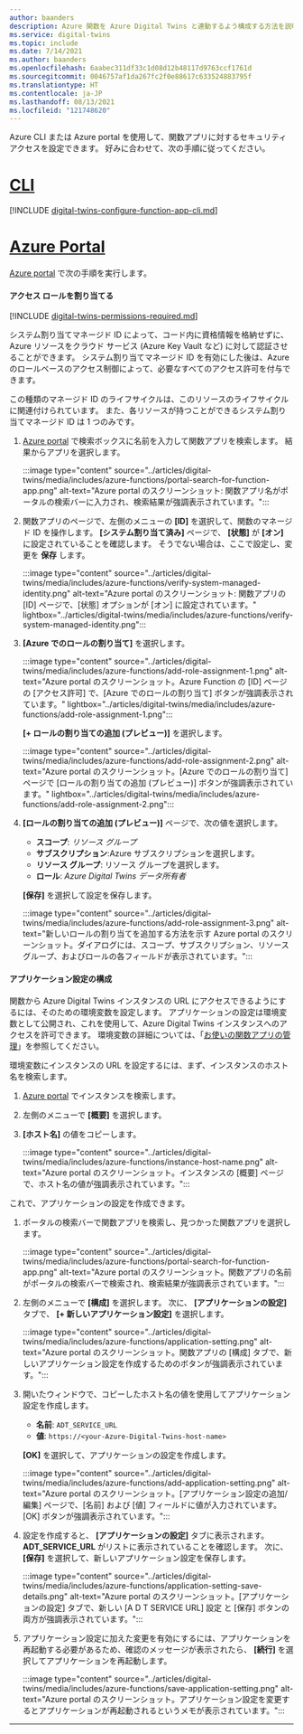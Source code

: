 ```yaml
---
author: baanders
description: Azure 関数を Azure Digital Twins と連動するよう構成する方法を説明するインクルード ファイル
ms.service: digital-twins
ms.topic: include
ms.date: 7/14/2021
ms.author: baanders
ms.openlocfilehash: 6aabec311df33c1d08d12b48117d9763ccf1761d
ms.sourcegitcommit: 0046757af1da267fc2f0e88617c633524883795f
ms.translationtype: HT
ms.contentlocale: ja-JP
ms.lasthandoff: 08/13/2021
ms.locfileid: "121748620"
---
```

Azure CLI または Azure portal を使用して、関数アプリに対するセキュリティ アクセスを設定できます。 好みに合わせて、次の手順に従ってください。

# <a name="cli"></a>[CLI](#tab/cli)

[!INCLUDE [digital-twins-configure-function-app-cli.md](digital-twins-configure-function-app-cli.md)]

# <a name="azure-portal"></a>[Azure Portal](#tab/portal)

[Azure portal](https://portal.azure.com/) で次の手順を実行します。

#### <a name="assign-an-access-role"></a>アクセス ロールを割り当てる

[!INCLUDE [digital-twins-permissions-required.md](digital-twins-permissions-required.md)]

システム割り当てマネージド ID によって、コード内に資格情報を格納せずに、Azure リソースをクラウド サービス (Azure Key Vault など) に対して認証させることができます。 システム割り当てマネージド ID を有効にした後は、Azure のロールベースのアクセス制御によって、必要なすべてのアクセス許可を付与できます。 

この種類のマネージド ID のライフサイクルは、このリソースのライフサイクルに関連付けられています。 また、各リソースが持つことができるシステム割り当てマネージド ID は 1 つのみです。

1. [Azure portal](https://portal.azure.com/) で検索ボックスに名前を入力して関数アプリを検索します。 結果からアプリを選択します。 

    :::image type="content" source="../articles/digital-twins/media/includes/azure-functions/portal-search-for-function-app.png" alt-text="Azure portal のスクリーンショット: 関数アプリ名がポータルの検索バーに入力され、検索結果が強調表示されています。":::

1. 関数アプリのページで、左側のメニューの __[ID]__ を選択して、関数のマネージド ID を操作します。 __[システム割り当て済み]__ ページで、 __[状態]__ が **[オン]** に設定されていることを確認します。 そうでない場合は、ここで設定し、変更を **保存** します。

    :::image type="content" source="../articles/digital-twins/media/includes/azure-functions/verify-system-managed-identity.png" alt-text="Azure portal のスクリーンショット: 関数アプリの [ID] ページで、[状態] オプションが [オン] に設定されています。" lightbox="../articles/digital-twins/media/includes/azure-functions/verify-system-managed-identity.png":::

1. __[Azure でのロールの割り当て]__ を選択します。

    :::image type="content" source="../articles/digital-twins/media/includes/azure-functions/add-role-assignment-1.png" alt-text="Azure portal のスクリーンショット。Azure Function の [ID] ページの [アクセス許可] で、[Azure でのロールの割り当て] ボタンが強調表示されています。" lightbox="../articles/digital-twins/media/includes/azure-functions/add-role-assignment-1.png":::

    __[+ ロールの割り当ての追加 (プレビュー)]__ を選択します。

    :::image type="content" source="../articles/digital-twins/media/includes/azure-functions/add-role-assignment-2.png" alt-text="Azure portal のスクリーンショット。[Azure でのロールの割り当て] ページで [ロールの割り当ての追加 (プレビュー)] ボタンが強調表示されています。" lightbox="../articles/digital-twins/media/includes/azure-functions/add-role-assignment-2.png":::

1. __[ロールの割り当ての追加 (プレビュー)]__ ページで、次の値を選択します。

    * **スコープ**: _リソース グループ_
    * **サブスクリプション**:Azure サブスクリプションを選択します。
    * **リソース グループ**: リソース グループを選択します。
    * **ロール**: _Azure Digital Twins データ所有者_

    __[保存]__ を選択して設定を保存します。

    :::image type="content" source="../articles/digital-twins/media/includes/azure-functions/add-role-assignment-3.png" alt-text="新しいロールの割り当てを追加する方法を示す Azure portal のスクリーンショット。ダイアログには、スコープ、サブスクリプション、リソース グループ、およびロールの各フィールドが表示されています。":::

#### <a name="configure-application-settings"></a>アプリケーション設定の構成

関数から Azure Digital Twins インスタンスの URL にアクセスできるようにするには、そのための環境変数を設定します。 アプリケーションの設定は環境変数として公開され、これを使用して、Azure Digital Twins インスタンスへのアクセスを許可できます。 環境変数の詳細については、「[お使いの関数アプリの管理](../articles/azure-functions/functions-how-to-use-azure-function-app-settings.md?tabs=portal)」を参照してください。 

環境変数にインスタンスの URL を設定するには、まず、インスタンスのホスト名を検索します。 

1. [Azure portal](https://portal.azure.com) でインスタンスを検索します。 
1. 左側のメニューで __[概要]__ を選択します。 
1. __[ホスト名]__ の値をコピーします。

    :::image type="content" source="../articles/digital-twins/media/includes/azure-functions/instance-host-name.png" alt-text="Azure portal のスクリーンショット。インスタンスの [概要] ページで、ホスト名の値が強調表示されています。":::

これで、アプリケーションの設定を作成できます。

1. ポータルの検索バーで関数アプリを検索し、見つかった関数アプリを選択します。

    :::image type="content" source="../articles/digital-twins/media/includes/azure-functions/portal-search-for-function-app.png" alt-text="Azure portal のスクリーンショット。関数アプリの名前がポータルの検索バーで検索され、検索結果が強調表示されています。":::

1. 左側のメニューで __[構成]__ を選択します。 次に、 __[アプリケーションの設定]__ タブで、 __[+ 新しいアプリケーション設定]__ を選択します。

    :::image type="content" source="../articles/digital-twins/media/includes/azure-functions/application-setting.png" alt-text="Azure portal のスクリーンショット。関数アプリの [構成] タブで、新しいアプリケーション設定を作成するためのボタンが強調表示されています。":::

1. 開いたウィンドウで、コピーしたホスト名の値を使用してアプリケーション設定を作成します。
    * **名前**: `ADT_SERVICE_URL`
    * **値**: `https://<your-Azure-Digital-Twins-host-name>`
    
    __[OK]__ を選択して、アプリケーションの設定を作成します。
    
    :::image type="content" source="../articles/digital-twins/media/includes/azure-functions/add-application-setting.png" alt-text="Azure portal のスクリーンショット。[アプリケーション設定の追加/編集] ページで、[名前] および [値] フィールドに値が入力されています。[OK] ボタンが強調表示されています。":::

1. 設定を作成すると、 __[アプリケーションの設定]__ タブに表示されます。**ADT_SERVICE_URL** がリストに表示されていることを確認します。 次に、 __[保存]__ を選択して、新しいアプリケーション設定を保存します。

    :::image type="content" source="../articles/digital-twins/media/includes/azure-functions/application-setting-save-details.png" alt-text="Azure portal のスクリーンショット。[アプリケーションの設定] タブで、新しい [A D T SERVICE URL] 設定 と [保存] ボタンの両方が強調表示されています。":::

1. アプリケーション設定に加えた変更を有効にするには、アプリケーションを再起動する必要があるため、確認のメッセージが表示されたら、 __[続行]__ を選択してアプリケーションを再起動します。

    :::image type="content" source="../articles/digital-twins/media/includes/azure-functions/save-application-setting.png" alt-text="Azure portal のスクリーンショット。アプリケーション設定を変更するとアプリケーションが再起動されるというメモが表示されています。":::

---
